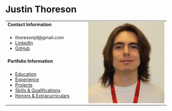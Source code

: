 # Justin Thoreson

<table>
  <tbody>
    <tr>
      <td><b>Contact Information</b></td>
      <td width="50%" rowspan="4">
        <div>
            <img alt="Photo" src="./SU_ID.jpg" />
        </div>
      </td>
    </tr>
    <tr>
      <td>
        <ul>
          <li>thoresonjd@gmail.com</li>
          <li><a href="https://www.linkedin.com/in/justinthoreson/">LinkedIn</a></li>
          <li><a href="https://github.com/thoresonjd">GitHub</a></li>
        </ul>
      </td>
    </tr>
    <tr><td><b>Portfolio Information</b></td></tr>
    <tr>
      <td width="50%">
        <ul>
          <li><a href="./education.md">Education</a></li>
          <li><a href="./experience.md">Experience</a></li>
          <li><a href="./projects.md">Projects</a></li>
          <li><a href="./qualifications.md">Skills & Qualifications</a></li>
          <li><a href="./extracurriculars.md">Honors & Extracurriculars</a></li>
        </ul>
      </td>
    </tr>
  </tbody>
</table>
